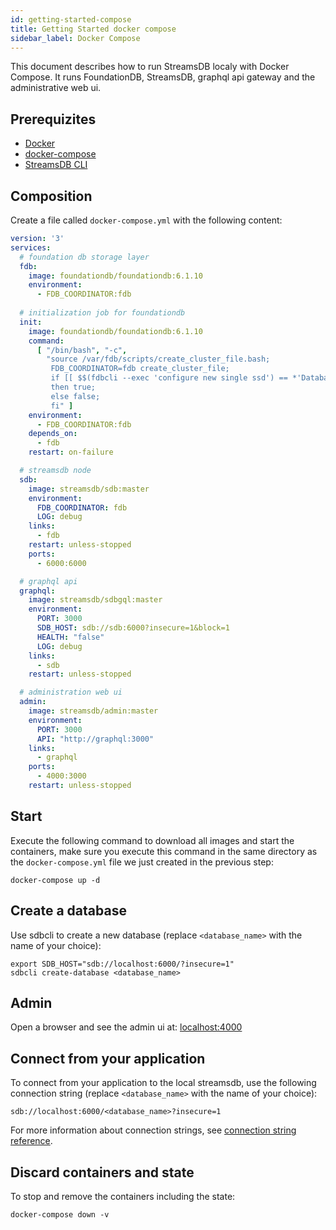 ```yaml
---
id: getting-started-compose
title: Getting Started docker compose
sidebar_label: Docker Compose
---
```


This document describes how to run StreamsDB localy with Docker Compose. It runs FoundationDB, StreamsDB, graphql api gateway and the administrative web ui.

## Prerequizites

* [Docker](https://docs.docker.com/install/)
* [docker-compose](https://docs.docker.com/compose/install/)
* [StreamsDB CLI](getting-started-cli.md)

## Composition

Create a file called `docker-compose.yml` with the following content:

```yaml
version: '3'
services:
  # foundation db storage layer
  fdb:
    image: foundationdb/foundationdb:6.1.10
    environment:
      - FDB_COORDINATOR:fdb
  
  # initialization job for foundationdb
  init:
    image: foundationdb/foundationdb:6.1.10
    command:
      [ "/bin/bash", "-c", 
        "source /var/fdb/scripts/create_cluster_file.bash; 
         FDB_COORDINATOR=fdb create_cluster_file; 
         if [[ $$(fdbcli --exec 'configure new single ssd') == *'Database already exists'* ]];
         then true;
         else false;
         fi" ]
    environment:
      - FDB_COORDINATOR:fdb
    depends_on:
      - fdb
    restart: on-failure

  # streamsdb node
  sdb:
    image: streamsdb/sdb:master
    environment:
      FDB_COORDINATOR: fdb
      LOG: debug
    links:
      - fdb
    restart: unless-stopped
    ports:
      - 6000:6000

  # graphql api
  graphql:
    image: streamsdb/sdbgql:master
    environment:
      PORT: 3000
      SDB_HOST: sdb://sdb:6000?insecure=1&block=1
      HEALTH: "false"
      LOG: debug
    links:
      - sdb
    restart: unless-stopped

  # administration web ui
  admin:
    image: streamsdb/admin:master
    environment:
      PORT: 3000
      API: "http://graphql:3000"
    links:
      - graphql
    ports:
      - 4000:3000
    restart: unless-stopped
```

## Start

Execute the following command to download all images and start the containers, make sure you execute this command in the same directory as the `docker-compose.yml` file we just created in the previous step:

```
docker-compose up -d
```

## Create a database

Use sdbcli to create a new database (replace `<database_name>` with the name of your choice):

```
export SDB_HOST="sdb://localhost:6000/?insecure=1"
sdbcli create-database <database_name>
```

## Admin

Open a browser and see the admin ui at: [localhost:4000](http://localhost:4000)

## Connect from your application

To connect from your application to the local streamsdb, use the following connection string (replace `<database_name>` with the name of your choice):

```
sdb://localhost:6000/<database_name>?insecure=1
```

For more information about connection strings, see [connection string reference](connection-string.md).

## Discard containers and state

To stop and remove the containers including the state:

```
docker-compose down -v
```
